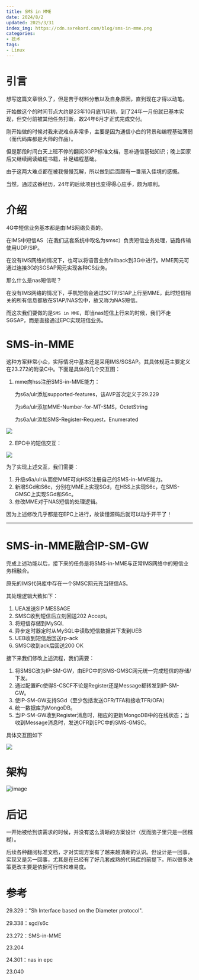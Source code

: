 ```yaml
---
title: SMS in MME
date: 2024/8/2
updated: 2025/3/31
index_img: https://cdn.sxrekord.com/blog/sms-in-mme.png
categories: 
- 技术
tags:
- Linux
---
```



# 引言

想写这篇文章很久了，但是苦于材料分散以及自身原因，直到现在才得以动笔。

开始做这个的时间节点大约是23年10月底11月初，到了24年一月份就已基本实现，但交付前被其他任务打断，故24年6月才正式完成交付。

刚开始做的时候对我来说难点非常多，主要是因为通信小白的背景和编程基础薄弱（而代码库都是大师的作品）。

但是那段时间白天上班不停的翻阅3GPP标准文档，恶补通信基础知识；晚上回家后又继续阅读编程书籍，补足编程基础。

由于这两大难点都在被我慢慢瓦解，所以做到后面颇有一番渐入佳境的感慨。

当然，通过这番经历，24年的后续项目也变得得心应手，颇为顺利。

# 介绍

4G中短信业务基本都是由IMS网络负责的。

在IMS中短信AS（在我们这套系统中取名为smsc）负责短信业务处理，链路传输使用UDP/SIP。


在没有IMS网络的情况下，也可以将语音业务fallback到3G中进行。MME网元可通过连接3G的SGSAP网元实现各种CS业务。


那么什么是nas短信呢？

在没有IMS网络的情况下，手机短信会通过SCTP/S1AP上行至MME，此时短信相关的所有信息都放在S1AP/NAS包中，故又称为NAS短信。

而这次我们要做的是`SMS in MME`，即当nas短信上行来的时候，我们不走SGSAP，而是直接通过EPC实现短信业务。


# SMS-in-MME

这种方案非常小众，实际情况中基本还是采用IMS/SGSAP。其具体规范主要定义在23.272的附录C中。下面是具体的几个交互图：

1. mme向hss注册SMS-in-MME能力：

    为s6a/ulr添加supported-features，该AVP首次定义于29.229

    为s6a/ulr添加MME-Number-for-MT-SMS，OctetString

    为s6a/ulr添加SMS-Register-Request，Enumerated

![](https://cdn.sxrekord.com/v2/dP91Qzj048Nl-XNJzD0qO6ANq4F18SOHj12R4DMzb1x6qjXUAksgkwCc_VUTZRB8snN5v6Phl_VUpDkzSOoMkwREtl216W9yT1DZKUyfUtTG5S7E6DwQfumLrmGFj5UEBR8o6imELgjS20l5giYoLgnKgLhK36ToSZwRJYzdqwltPu3k6NrhgOgnpqKXsAn7v4zykidFFrnzx0yt-Jy1nV.png)

2. EPC中的短信交互：

![](https://cdn.sxrekord.com/v2/fP9Hovim58RlyolEkelPYx2sTBiOE2gjMyV8EXhz0UcCDamJbqJSp_-E1WJvYXI-o-GyXxplGmxE2-kxfYRl_5qs4aJlgB52Lv9ykAj2GccClvd_n2jVIxZAIZblXLT6Woc1iHG92vnnGbfXlVgZMg4zh70IRJURZzlDVhq2uKRqlPN573jpZjWs87YOJ_Cqskq_Xs6UpcVu9FtE-17NT_ZA.png)

为了实现上述交互，我们需要：

1. 升级s6a/ulr从而使MME可向HSS注册自己的SMS-in-MME能力。
2. 新增SGd和S6c，分别在MME上实现SGd，在HSS上实现S6c，在SMS-GMSC上实现SGd和S6c。
3. 修改MME对于NAS短信的处理逻辑。


因为上述修改几乎都是在EPC上进行，故读懂源码后就可以动手开干了！

---

# SMS-in-MME融合IP-SM-GW

完成上述功能以后，接下来的任务是将SMS-in-MME与正常IMS网络中的短信业务相融合。


原先的IMS代码库中存在一个SMSC网元充当短信AS。

其处理逻辑大致如下：

1. UEA发送SIP MESSAGE
2. SMSC收到短信后立刻回送202 Accept。
3. 将短信存储到MySQL
4. 异步定时器定时从MySQL中读取短信数据并下发到UEB
5. UEB收到短信后回送rp-ack
6. SMSC收到ack后回送200 OK


接下来我们修改上述流程，我们需要：

1. 将SMSC改为IP-SM-GW，由EPC中的SMS-GMSC网元统一完成短信的存储/下发。
2. 通过配置iFc使得S-CSCF不论是Register还是Message都转发到IP-SM-GW。
3. 使IP-SM-GW支持SGd（至少包括发送OFR/TFA和接收TFR/OFA）
4. 统一数据库为MongoDB。
5. 当IP-SM-GW收到Register消息时，相应的更新MongoDB中的在线状态；当收到Message消息时，发送OFR到EPC中的SMS-GMSC。

具体交互图如下

![](https://cdn.sxrekord.com/v2/vLLDJmDL5DtFhtZ20bbCHEBAf8GwRQ61WKbVAmjXCMKUPPBfJ9rv4uWhC6ZA1uankB0Y12F6HA6uaOOF-J5sFbpn5xpqzJ7bTMnCNBgQuPvxpxddFEPrrgEwI_sw9Rr3DqcT87tBanrNjsj4cjWq3O8s78TMdMs9cjGYw6DdiPoNYrfqVXN-tWntsvBK009ptMpeDaLZYcvPn4ML_1ZIFNXa.png)

# 架构

![image](https://cdn.sxrekord.com/blog/sms-in-mme.png)

# 后记

一开始被给到该需求的时候，并没有这么清晰的方案设计（反而脑子里只是一团糨糊）。

后续各种翻阅标准文档，才对实现方案有了越来越清晰的认识。但设计是一回事，实现又是另一回事，尤其是在已经有了好几套成熟的代码库的前提下。所以很多决策更改主要是依据可行性和难易度。


# 参考

29.329："Sh Interface based on the Diameter protocol".

29.338：sgd/s6c

23.272：SMS-in-MME

23.204

24.301：nas in epc

23.040

